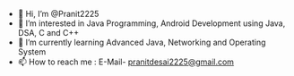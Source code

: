 - 👋 Hi, I’m @Pranit2225
- 👀 I’m interested in Java Programming, Android Development using Java, DSA, C and C++
- 🌱 I’m currently learning Advanced Java, Networking and Operating System
- 📫 How to reach me : E-Mail- pranitdesai2225@gmail.com

<!---
Pranit2225/Pranit2225 is a ✨ special ✨ repository because its `README.md` (this file) appears on your GitHub profile.
You can click the Preview link to take a look at your changes.
--->
